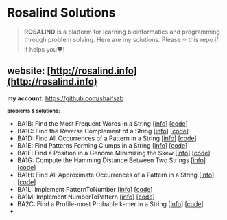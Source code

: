 # Rosalind Solutions

> **ROSALIND** is a platform for learning bioinformatics and programming through problem solving. 
> Here are my solutions. 
> Please :star: this repo if it helps you:heart:!

## **website:** [http://rosalind.info](http://rosalind.info) 
**my account:** https://github.com/shaifsab

<sub> **problems & solutions:** </sub>

* BA1B: Find the Most Frequent Words in a String [[info](http://rosalind.info/problems/ba1b/)] [[code](https://github.com/shaifsab/rosalind-solutions-bic/blob/main/-%20code/ba1b.py)]
* BA1C: Find the Reverse Complement of a String [[info](http://rosalind.info/problems/ba1c/)] [[code](https://github.com/shaifsab/rosalind-solutions-bic/blob/main/-%20code/ba1c.py)]
* BA1D: Find All Occurrences of a Pattern in a String [[info](http://rosalind.info/problems/ba1d/)] [[code](https://github.com/shaifsab/rosalind-solutions-bic/blob/main/-%20code/ba1d.py)]
* BA1E: Find Patterns Forming Clumps in a String [[info](http://rosalind.info/problems/ba1e/)] [[code](https://github.com/shaifsab/rosalind-solutions-bic/blob/main/-%20code/ba1e.py)]
* BA1F: Find a Position in a Genome Minimizing the Skew [[info](http://rosalind.info/problems/ba1f/)] [[code](https://github.com/shaifsab/rosalind-solutions-bic/blob/main/-%20code/ba1f.py)]
* BA1G: Compute the Hamming Distance Between Two Strings [[info](http://rosalind.info/problems/ba1g/)] [[code](https://github.com/shaifsab/rosalind-solutions-bic/blob/main/-%20code/ba1g.py)]
* BA1H: Find All Approximate Occurrences of a Pattern in a String [[info](http://rosalind.info/problems/ba1h/)] [[code](https://github.com/shaifsab/rosalind-solutions-bic/blob/main/-%20code/ba1h.py)]
* BA1L: Implement PatternToNumber [[info](http://rosalind.info/problems/ba1l/)] [[code](https://github.com/shaifsab/rosalind-solutions-bic/blob/main/-%20code/ba1l.py)]
* BA1M: Implement NumberToPattern [[info](http://rosalind.info/problems/ba1m/)] [[code](https://github.com/shaifsab/rosalind-solutions-bic/blob/main/-%20code/ba1m.py)]
* BA2C: Find a Profile-most Probable k-mer in a String [[info](http://rosalind.info/problems/ba2c/)] [[code](https://github.com/shaifsab/rosalind-solutions-bic/blob/main/-%20code/ba2c.py)]
* </sub>
